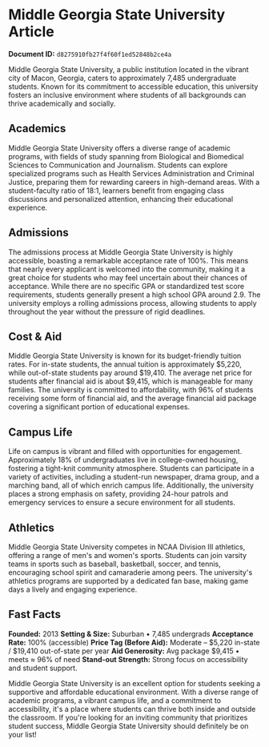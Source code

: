 # Middle Georgia State University Article

**Document ID:** `d8275910fb27f4f60f1ed52848b2ce4a`

Middle Georgia State University, a public institution located in the vibrant city of Macon, Georgia, caters to approximately 7,485 undergraduate students. Known for its commitment to accessible education, this university fosters an inclusive environment where students of all backgrounds can thrive academically and socially.

## Academics
Middle Georgia State University offers a diverse range of academic programs, with fields of study spanning from Biological and Biomedical Sciences to Communication and Journalism. Students can explore specialized programs such as Health Services Administration and Criminal Justice, preparing them for rewarding careers in high-demand areas. With a student-faculty ratio of 18:1, learners benefit from engaging class discussions and personalized attention, enhancing their educational experience.

## Admissions
The admissions process at Middle Georgia State University is highly accessible, boasting a remarkable acceptance rate of 100%. This means that nearly every applicant is welcomed into the community, making it a great choice for students who may feel uncertain about their chances of acceptance. While there are no specific GPA or standardized test score requirements, students generally present a high school GPA around 2.9. The university employs a rolling admissions process, allowing students to apply throughout the year without the pressure of rigid deadlines.

## Cost & Aid
Middle Georgia State University is known for its budget-friendly tuition rates. For in-state students, the annual tuition is approximately $5,220, while out-of-state students pay around $19,410. The average net price for students after financial aid is about $9,415, which is manageable for many families. The university is committed to affordability, with 96% of students receiving some form of financial aid, and the average financial aid package covering a significant portion of educational expenses.

## Campus Life
Life on campus is vibrant and filled with opportunities for engagement. Approximately 18% of undergraduates live in college-owned housing, fostering a tight-knit community atmosphere. Students can participate in a variety of activities, including a student-run newspaper, drama group, and a marching band, all of which enrich campus life. Additionally, the university places a strong emphasis on safety, providing 24-hour patrols and emergency services to ensure a secure environment for all students.

## Athletics
Middle Georgia State University competes in NCAA Division III athletics, offering a range of men's and women's sports. Students can join varsity teams in sports such as baseball, basketball, soccer, and tennis, encouraging school spirit and camaraderie among peers. The university's athletics programs are supported by a dedicated fan base, making game days a lively and engaging experience.

## Fast Facts
**Founded:** 2013
**Setting & Size:** Suburban • 7,485 undergrads
**Acceptance Rate:** 100% (accessible)
**Price Tag (Before Aid):** Moderate – $5,220 in-state / $19,410 out-of-state per year
**Aid Generosity:** Avg package $9,415 • meets ≈ 96% of need
**Stand-out Strength:** Strong focus on accessibility and student support.

Middle Georgia State University is an excellent option for students seeking a supportive and affordable educational environment. With a diverse range of academic programs, a vibrant campus life, and a commitment to accessibility, it's a place where students can thrive both inside and outside the classroom. If you're looking for an inviting community that prioritizes student success, Middle Georgia State University should definitely be on your list!
